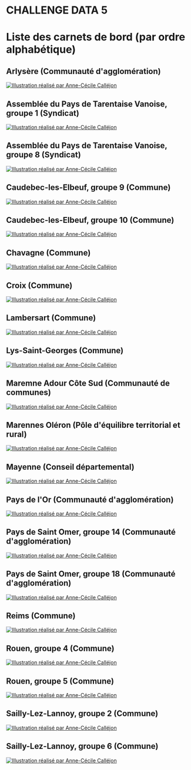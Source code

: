 # CHALLENGE DATA 5
# Liste des carnets de bord \(par ordre alphabétique\)



## Arlysère \(Communauté d'agglomération\)

[![Illustration réalisé par Anne-Cécile Calléjon](https://github.com/datactivist/challengedata5/raw/main/Carnets_de_bord/Images/Illustrations/3.jpg)](https://datactivist.coop/challengedata5/Carnets_de_bord/Arlysere)

## Assemblée du Pays de Tarentaise Vanoise, groupe 1 \(Syndicat\)

[![Illustration réalisé par Anne-Cécile Calléjon](https://github.com/datactivist/challengedata5/raw/main/Carnets_de_bord/Images/Illustrations/1.jpg)](https://datactivist.coop/challengedata5/Carnets_de_bord/Tarentaise_gp1)


## Assemblée du Pays de Tarentaise Vanoise, groupe 8 \(Syndicat\)

[![Illustration réalisé par Anne-Cécile Calléjon](https://github.com/datactivist/challengedata5/raw/main/Carnets_de_bord/Images/Illustrations/8.jpg)](https://datactivist.coop/challengedata5/Carnets_de_bord/Tarentaise_gp8)


## Caudebec-les-Elbeuf, groupe 9 \(Commune\)

[![Illustration réalisé par Anne-Cécile Calléjon](https://github.com/datactivist/challengedata5/raw/main/Carnets_de_bord/Images/Illustrations/9.jpg)](https://datactivist.coop/challengedata5/Carnets_de_bord/CLE_gp9)


## Caudebec-les-Elbeuf, groupe 10 \(Commune\)

[![Illustration réalisé par Anne-Cécile Calléjon](https://github.com/datactivist/challengedata5/raw/main/Carnets_de_bord/Images/Illustrations/10.jpg)](https://datactivist.coop/challengedata5/Carnets_de_bord/CLE_gp10)


## Chavagne \(Commune\)

[![Illustration réalisé par Anne-Cécile Calléjon](https://github.com/datactivist/challengedata5/raw/main/Carnets_de_bord/Images/Illustrations/20.jpg)](https://datactivist.coop/challengedata5/Carnets_de_bord/Chavagne)

## Croix \(Commune\)

[![Illustration réalisé par Anne-Cécile Calléjon](https://github.com/datactivist/challengedata5/raw/main/Carnets_de_bord/Images/Illustrations/15.jpg)](https://datactivist.coop/challengedata5/Carnets_de_bord/Croix)


## Lambersart \(Commune\)

[![Illustration réalisé par Anne-Cécile Calléjon](https://github.com/datactivist/challengedata5/raw/main/Carnets_de_bord/Images/Illustrations/16.jpg)](https://datactivist.coop/challengedata5/Carnets_de_bord/Lambersart)

## Lys-Saint-Georges \(Commune\)

[![Illustration réalisé par Anne-Cécile Calléjon](https://github.com/datactivist/challengedata5/raw/main/Carnets_de_bord/Images/Illustrations/13.jpg)](https://datactivist.coop/challengedata5/Carnets_de_bord/Lys-Saint-Georges)



## Maremne Adour Côte Sud \(Communauté de communes\)

[![Illustration réalisé par Anne-Cécile Calléjon](https://github.com/datactivist/challengedata5/raw/main/Carnets_de_bord/Images/Illustrations/11.jpg)](https://datactivist.coop/challengedata5/Carnets_de_bord/CCMACS_grp11)


## Marennes Oléron \(Pôle d'équilibre territorial et rural\)

[![Illustration réalisé par Anne-Cécile Calléjon](https://github.com/datactivist/challengedata5/raw/main/Carnets_de_bord/Images/Illustrations/12.jpg)](https://datactivist.coop/challengedata5/Carnets_de_bord/Marennes_Oleron)



## Mayenne \(Conseil départemental\)

[![Illustration réalisé par Anne-Cécile Calléjon](https://github.com/datactivist/challengedata5/raw/main/Carnets_de_bord/Images/Illustrations/19.jpg)](https://datactivist.coop/challengedata5/Carnets_de_bord/Mayenne)

## Pays de l'Or \(Communauté d'agglomération\)

[![Illustration réalisé par Anne-Cécile Calléjon](https://github.com/datactivist/challengedata5/raw/main/Carnets_de_bord/Images/Illustrations/7.jpg)](https://datactivist.coop/challengedata5/Carnets_de_bord/Or)

## Pays de Saint Omer, groupe 14 \(Communauté d'agglomération\)

[![Illustration réalisé par Anne-Cécile Calléjon](https://github.com/datactivist/challengedata5/raw/main/Carnets_de_bord/Images/Illustrations/14.jpg)](https://datactivist.coop/challengedata5/Carnets_de_bord/CAPSO_gp14)


## Pays de Saint Omer, groupe 18 \(Communauté d'agglomération\)

[![Illustration réalisé par Anne-Cécile Calléjon](https://github.com/datactivist/challengedata5/raw/main/Carnets_de_bord/Images/Illustrations/18.jpg)](https://datactivist.coop/challengedata5/Carnets_de_bord/CAPSO_gp18)

## Reims \(Commune\)

[![Illustration réalisé par Anne-Cécile Calléjon](https://github.com/datactivist/challengedata5/raw/main/Carnets_de_bord/Images/Illustrations/17.jpg)](https://datactivist.coop/challengedata5/Carnets_de_bord/Reims)


## Rouen, groupe 4 \(Commune\)

[![Illustration réalisé par Anne-Cécile Calléjon](https://github.com/datactivist/challengedata5/raw/main/Carnets_de_bord/Images/Illustrations/4.jpg)](https://datactivist.coop/challengedata5/Carnets_de_bord/Rouen_grp4)


## Rouen, groupe 5 \(Commune\)

[![Illustration réalisé par Anne-Cécile Calléjon](https://github.com/datactivist/challengedata5/raw/main/Carnets_de_bord/Images/Illustrations/5.jpg)](https://datactivist.coop/challengedata5/Carnets_de_bord/Rouen_grp5)


## Sailly-Lez-Lannoy, groupe 2 \(Commune\)

[![Illustration réalisé par Anne-Cécile Calléjon](https://github.com/datactivist/challengedata5/raw/main/Carnets_de_bord/Images/Illustrations/2.jpg)](https://datactivist.coop/challengedata5/Carnets_de_bord/Sailly_gp2)

## Sailly-Lez-Lannoy, groupe 6 \(Commune\)

[![Illustration réalisé par Anne-Cécile Calléjon](https://github.com/datactivist/challengedata5/raw/main/Carnets_de_bord/Images/Illustrations/6.jpg)](https://datactivist.coop/challengedata5/Carnets_de_bord/Sailly_gp6)
